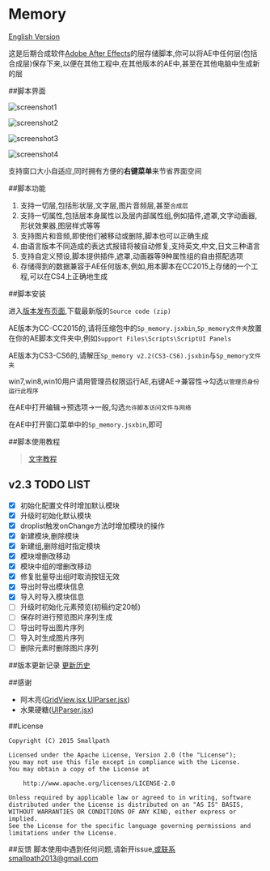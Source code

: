 # Memory

[English Version](https://github.com/Smallpath/Memory/blob/master/wiki/README-EN.md)

这是后期合成软件[Adobe After Effects](https://en.wikipedia.org/wiki/Adobe_After_Effects)的层存储脚本,你可以将AE中任何层(包括合成层)保存下来,以便在其他工程中,在其他版本的AE中,甚至在其他电脑中生成新的层



##脚本界面

![screenshot1](https://raw.githubusercontent.com/Smallpath/Memory/master/_screenshot/1.PNG)

![screenshot2](https://raw.githubusercontent.com/Smallpath/Memory/master/_screenshot/2.PNG)

![screenshot3](https://raw.githubusercontent.com/Smallpath/Memory/master/_screenshot/3.PNG)

![screenshot4](https://raw.githubusercontent.com/Smallpath/Memory/master/_screenshot/4.gif)

支持窗口大小自适应,同时拥有方便的**右键菜单**来节省界面空间


##脚本功能

1. 支持一切层,包括形状层,文字层,图片音频层,甚至`合成层`
2. 支持一切属性,包括层本身属性以及层内部属性组,例如插件,遮罩,文字动画器,形状效果器,图层样式等等
3. 支持图片和音频,即使他们被移动或删除,脚本也可以正确生成
4. 由语言版本不同造成的表达式报错将被自动修复,支持英文,中文,日文三种语言
5. 支持自定义预设,脚本提供插件,遮罩,动画器等9种属性组的自由搭配选项
6. 存储得到的数据兼容于AE任何版本,例如,用本脚本在CC2015上存储的一个工程,可以在CS4上正确地生成


##脚本安装

进入[版本发布页面](https://github.com/Smallpath/Memory/releases),下载最新版的`Source code (zip)` 

AE版本为CC-CC2015的,请将压缩包中的`Sp_memory.jsxbin`,`Sp_memory文件夹`放置在你的AE脚本文件夹中,例如`Support Files\Scripts\ScriptUI Panels`

AE版本为CS3-CS6的,请解压`Sp_memory v2.2(CS3-CS6).jsxbin`与`Sp_memory文件夹`

win7,win8,win10用户请用管理员权限运行AE,右键AE->兼容性->勾选`以管理员身份运行此程序`

在AE中打开编辑->预选项->一般,勾选`允许脚本访问文件与网络`

在AE中打开窗口菜单中的`Sp_memory.jsxbin`,即可


##脚本使用教程

>[文字教程](https://raw.githubusercontent.com/Smallpath/Memory/master/wiki/TUTORIAL.md)

## v2.3 TODO LIST

- [x] 初始化配置文件时增加默认模块
- [x] 升级时初始化默认模块
- [x] droplist触发onChange方法时增加模块的操作
- [x] 新建模块,删除模块
- [x] 新建组,删除组时指定模块
- [x] 模块增删改移动
- [x] 模块中组的增删改移动
- [x] 修复批量导出组时取消按钮无效
- [x] 导出时导出模块信息
- [x] 导入时导入模块信息
- [ ] 升级时初始化元素预览(初稿约定20帧)
- [ ] 保存时进行预览图片序列生成
- [ ] 导出时导出图片序列
- [ ] 导入时生成图片序列
- [ ] 删除元素时删除图片序列

##版本更新记录
[更新历史](https://github.com/Smallpath/Memory/blob/master/wiki/LOGS.md)

##感谢
- 阿木亮([GridView.jsx](https://github.com/Smallpath/Memory/blob/master/Sp_memory/lib/GridView.jsx),[UIParser.jsx](https://github.com/Smallpath/Memory/blob/master/Sp_memory/lib/UIParser.jsx))
- 水果硬糖([UIParser.jsx](https://github.com/Smallpath/Memory/blob/master/Sp_memory/lib/UIParser.jsx))

##License
```
Copyright (C) 2015 Smallpath

Licensed under the Apache License, Version 2.0 (the "License");
you may not use this file except in compliance with the License.
You may obtain a copy of the License at

    http://www.apache.org/licenses/LICENSE-2.0

Unless required by applicable law or agreed to in writing, software
distributed under the License is distributed on an "AS IS" BASIS,
WITHOUT WARRANTIES OR CONDITIONS OF ANY KIND, either express or implied.
See the License for the specific language governing permissions and
limitations under the License.
```

##反馈
脚本使用中遇到任何问题,请新开issue,或联系smallpath2013@gmail.com
